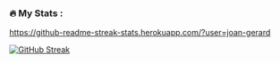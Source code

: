 ### :fire: My Stats :

https://github-readme-streak-stats.herokuapp.com/?user=joan-gerard

[![GitHub Streak](http://github-readme-streak-stats.herokuapp.com?user=joan-gerard&theme=dark&background=000000)](https://git.io/streak-stats)
